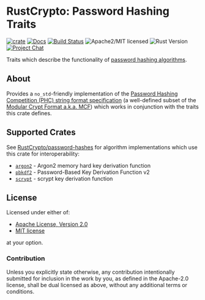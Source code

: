 # RustCrypto: Password Hashing Traits

[![crate][crate-image]][crate-link]
[![Docs][docs-image]][docs-link]
[![Build Status][build-image]][build-link]
![Apache2/MIT licensed][license-image]
![Rust Version][rustc-image]
[![Project Chat][chat-image]][chat-link]

Traits which describe the functionality of [password hashing algorithms].

## About

Provides a `no_std`-friendly implementation of the
[Password Hashing Competition (PHC) string format specification][PHC]
(a well-defined subset of the [Modular Crypt Format a.k.a. MCF][MCF]) which
works in conjunction with the traits this crate defines.

## Supported Crates

See [RustCrypto/password-hashes] for algorithm implementations which use
this crate for interoperability:

- [`argon2`] - Argon2 memory hard key derivation function
- [`pbkdf2`] - Password-Based Key Derivation Function v2
- [`scrypt`] - scrypt key derivation function

## License

Licensed under either of:

- [Apache License, Version 2.0](https://www.apache.org/licenses/LICENSE-2.0)
- [MIT license](https://opensource.org/licenses/MIT)

at your option.

### Contribution

Unless you explicitly state otherwise, any contribution intentionally submitted
for inclusion in the work by you, as defined in the Apache-2.0 license, shall be
dual licensed as above, without any additional terms or conditions.

[//]: # (badges)

[crate-image]: https://img.shields.io/crates/v/password-hash
[crate-link]: https://crates.io/crates/password-hash
[docs-image]: https://docs.rs/password-hash/badge.svg
[docs-link]: https://docs.rs/password-hash/
[build-image]: https://github.com/RustCrypto/traits/workflows/password-hash/badge.svg?branch=master&event=push
[build-link]: https://github.com/RustCrypto/traits/actions?query=workflow:password-hash
[license-image]: https://img.shields.io/badge/license-Apache2.0/MIT-blue.svg
[rustc-image]: https://img.shields.io/badge/rustc-1.85+-blue.svg
[chat-image]: https://img.shields.io/badge/zulip-join_chat-blue.svg
[chat-link]: https://rustcrypto.zulipchat.com/#narrow/stream/260046-password-hashes

[//]: # (general links)

[password hashing algorithms]: https://en.wikipedia.org/wiki/Cryptographic_hash_function#Password_verification
[PHC]: https://github.com/P-H-C/phc-string-format/blob/master/phc-sf-spec.md
[MCF]: https://passlib.readthedocs.io/en/stable/modular_crypt_format.html
[RustCrypto/password-hashes]: https://github.com/RustCrypto/password-hashes
[`argon2`]: https://docs.rs/argon2
[`pbkdf2`]: https://docs.rs/pbkdf2
[`scrypt`]: https://docs.rs/scrypt
